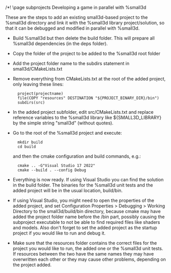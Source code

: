 /*! \page subprojects Developing a game in parallel with %small3d

These are the steps to add an existing small3d-based project to the %small3d
directory and link it with the %small3d library project/solution, so that it
can be debugged and modified in parallel with %small3d.

- Build %small3d but then delete the build folder. This will prepare all
  %small3d dependencies (in the deps folder).
- Copy the folder of the project to be added to the %small3d root folder
- Add the project folder name to the subdirs statement in small3d/CMakeLists.txt
- Remove everything from CMakeLists.txt at the root of the added project,
  only leaving these lines:
  
		project(projectname)
		file(COPY "resources" DESTINATION "${PROJECT_BINARY_DIR}/bin")
		subdirs(src)
  
- In the added project subfolder, edit src/CMakeLists.txt and replace
  reference variables to the %small3d library like ${SMALL3D_LIBRARY} by
  the simple string "small3d" (without quotes).
- Go to the root of the %small3d project and execute:

		mkdir build
		cd build
	
  and then the cmake configuration and build commands, e.g.:

		cmake .. -G"Visual Studio 17 2022"
		cmake --build . --config Debug

- Everything is now ready. If using Visual Studio you can find the solution
  in the build folder. The binaries for the %small3d unit tests and the added
  project will be in the usual location, build/bin.

- If using Visual Studio, you might need to open the properties of the added
  project, and set Configuration Properties > Debugging > Working Directory
  to the small3d/build/bin directory, because cmake may have added the
  project folder name before the /bin part, possibly causing the subproject
  executable to not be able to find required files like shaders and models.
  Also don't forget to set the added project as the startup project if
  you would like to run and debug it.

- Make sure that the resources folder contains the correct files for the
  project you would like to run, the added one or the %small3d unit tests.
  If resources between the two have the same names they may have
  overwritten each other or they may cause other problems, depending on
  the project added.
